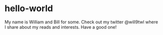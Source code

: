 # hello-world

My name is William and Bill for some.
Check out my twitter @will9twl where I share about my reads and interests.
Have a good one!

